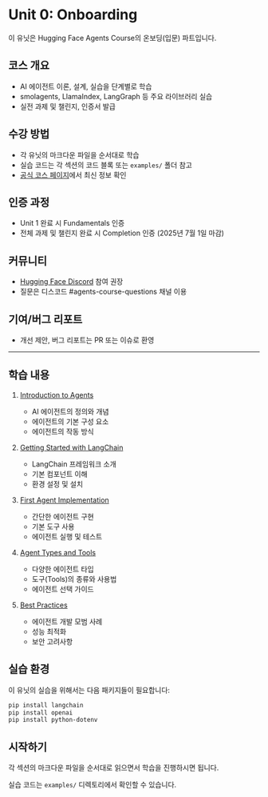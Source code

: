 # Unit 0: Onboarding

이 유닛은 Hugging Face Agents Course의 온보딩(입문) 파트입니다.

## 코스 개요
- AI 에이전트 이론, 설계, 실습을 단계별로 학습
- smolagents, LlamaIndex, LangGraph 등 주요 라이브러리 실습
- 실전 과제 및 챌린지, 인증서 발급

## 수강 방법
- 각 유닛의 마크다운 파일을 순서대로 학습
- 실습 코드는 각 섹션의 코드 블록 또는 `examples/` 폴더 참고
- [공식 코스 페이지](https://huggingface.co/learn/agents-course/unit0/introduction)에서 최신 정보 확인

## 인증 과정
- Unit 1 완료 시 Fundamentals 인증
- 전체 과제 및 챌린지 완료 시 Completion 인증 (2025년 7월 1일 마감)

## 커뮤니티
- [Hugging Face Discord](https://discord.gg/huggingface) 참여 권장
- 질문은 디스코드 #agents-course-questions 채널 이용

## 기여/버그 리포트
- 개선 제안, 버그 리포트는 PR 또는 이슈로 환영

---

## 학습 내용

1. [Introduction to Agents](./01_introduction.md)
   - AI 에이전트의 정의와 개념
   - 에이전트의 기본 구성 요소
   - 에이전트의 작동 방식

2. [Getting Started with LangChain](./02_langchain.md)
   - LangChain 프레임워크 소개
   - 기본 컴포넌트 이해
   - 환경 설정 및 설치

3. [First Agent Implementation](./03_first_agent.md)
   - 간단한 에이전트 구현
   - 기본 도구 사용
   - 에이전트 실행 및 테스트

4. [Agent Types and Tools](./04_agent_types.md)
   - 다양한 에이전트 타입
   - 도구(Tools)의 종류와 사용법
   - 에이전트 선택 가이드

5. [Best Practices](./05_best_practices.md)
   - 에이전트 개발 모범 사례
   - 성능 최적화
   - 보안 고려사항

## 실습 환경

이 유닛의 실습을 위해서는 다음 패키지들이 필요합니다:

```bash
pip install langchain
pip install openai
pip install python-dotenv
```

## 시작하기

각 섹션의 마크다운 파일을 순서대로 읽으면서 학습을 진행하시면 됩니다.

실습 코드는 `examples/` 디렉토리에서 확인할 수 있습니다. 